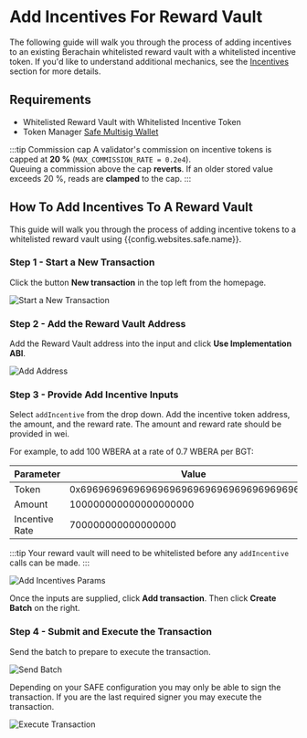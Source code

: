<script setup>
  import config from '@berachain/config/constants.json';
</script>

# Add Incentives For Reward Vault

The following guide will walk you through the process of adding incentives to an existing Berachain whitelisted reward vault with a whitelisted incentive token. If you'd like to understand additional mechanics, see the [Incentives](/learn/pol/incentives) section for more details.

## Requirements

- Whitelisted Reward Vault with Whitelisted Incentive Token
- Token Manager [Safe Multisig Wallet](https://app.safe.global)

:::tip Commission cap
A validator's commission on incentive tokens is capped at **20 %** (`MAX_COMMISSION_RATE = 0.2e4`).  
Queuing a commission above the cap **reverts**. If an older stored value exceeds 20 %, reads are **clamped** to the cap.
:::

## How To Add Incentives To A Reward Vault

This guide will walk you through the process of adding incentive tokens to a whitelisted reward vault using <a :href="config.websites.safe.url" target="_blank">{{config.websites.safe.name}}</a>.

### Step 1 - Start a New Transaction

Click the button **New transaction** in the top left from the homepage.

![Start a New Transaction](/assets/new-transaction.png)

### Step 2 - Add the Reward Vault Address

Add the Reward Vault address into the input and click **Use Implementation ABI**.

![Add Address](/assets/add-address.png)

### Step 3 - Provide Add Incentive Inputs

Select `addIncentive` from the drop down. Add the incentive token address, the amount, and the reward rate.
The amount and reward rate should be provided in wei.

For example, to add 100 WBERA at a rate of 0.7 WBERA per BGT:

| Parameter      | Value                                      |
| -------------- | ------------------------------------------ |
| Token          | 0x6969696969696969696969696969696969696969 |
| Amount         | 100000000000000000000                      |
| Incentive Rate | 700000000000000000                         |

:::tip
Your reward vault will need to be whitelisted before any `addIncentive` calls can be made.
:::

![Add Incentives Params](/assets/add-incentive-params.png)

Once the inputs are supplied, click **Add transaction**. Then click **Create Batch** on the right.

### Step 4 - Submit and Execute the Transaction

Send the batch to prepare to execute the transaction.

![Send Batch](/assets/send-batch.png)

Depending on your SAFE configuration you may only be able to sign the transaction.
If you are the last required signer you may execute the transaction.

![Execute Transaction](/assets/execute-transaction.png)
